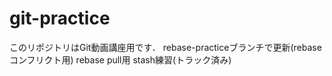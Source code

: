 ﻿# git-practice
このリポジトリはGit動画講座用です．
rebase-practiceブランチで更新(rebase コンフリクト用)
rebase pull用
stash練習(トラック済み)
